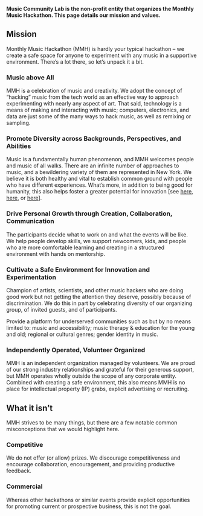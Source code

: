 **Music Community Lab is the non-profit entity that organizes the Monthly Music Hackathon. This page details our mission
and values.**

## Mission

Monthly Music Hackathon (MMH) is hardly your typical hackathon – we create a safe space for anyone to experiment with
any music in a supportive environment. There’s a lot there, so let’s unpack it a bit.

### Music above All

MMH is a celebration of music and creativity. We adopt the concept of “hacking” music from the tech world as an effective
way to approach experimenting with nearly any aspect of art. That said, technology is a means of making and interacting
with music; computers, electronics, and data are just some of the many ways to hack music, as well as remixing or sampling.

### Promote Diversity across Backgrounds, Perspectives, and Abilities

Music is a fundamentally human phenomenon, and MMH welcomes people and music of all walks. There are an infinite number
of approaches to music, and a bewildering variety of them are represented in New York. We believe it is both healthy and
vital to establish common ground with people who have different experiences. What’s more, in addition to being good for
humanity, this also helps foster a greater potential for innovation [see 
[here](https://hbr.org/2016/11/why-diverse-teams-are-smarter),
[here](https://hbr.org/2016/09/diverse-teams-feel-less-comfortable-and-thats-why-they-perform-better),
or [here](https://hbr.org/2017/03/teams-solve-problems-faster-when-theyre-more-cognitively-diverse)].

### Drive Personal Growth through Creation, Collaboration, Communication

The participants decide what to work on and what the events will be like. We help people develop skills, we support newcomers,
kids, and people who are more comfortable learning and creating in a structured environment with hands on mentorship.

### Cultivate a Safe Environment for Innovation and Experimentation

Champion of artists, scientists, and other music hackers who are doing good work but not getting the attention they deserve,
possibly because of discrimination. We do this in part by celebrating diversity of our organizing group, of invited guests,
and of participants.

Provide a platform for underserved communities such as but by no means limited to: music and accessibility; music therapy &
education for the young and old; regional or cultural genres; gender identity in music.

### Independently Operated, Volunteer Organized

MMH is an independent organization managed by volunteers. We are proud of our strong industry relationships and grateful for
their generous support, but MMH operates wholly outside the scope of any corporate entity. Combined with creating a safe
environment, this also means MMH is no place for intellectual property (IP) grabs, explicit advertising or recruiting.

## What it isn’t

MMH strives to be many things, but there are a few notable common misconceptions that we would highlight here.

### Competitive

We do not offer (or allow) prizes. We discourage competitiveness and encourage collaboration, encouragement, and providing
productive feedback.

### Commercial

Whereas other hackathons or similar events provide explicit opportunities for promoting current or prospective business,
this is not the goal.
